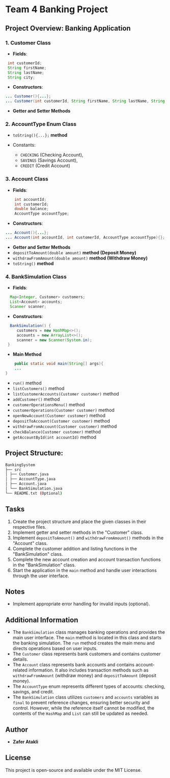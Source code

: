 # Team 4 Banking Project

## Project Overview: Banking Application

### 1. Customer Class
- **Fields**:
```java
 int customerId;
 String firstName;
 String lastName;
 String city;
```

- **Constructors**:
```java
... Customer(){...}; 
... Customer(int customerId, String firstName, String lastName, String city){...}; 
```
- **Getter and Setter Methods**

### 2. AccountType Enum Class
- `toString(){...};` **method**

- Constants:
  - `CHECKING` (Checking Account),
  - `SAVINGS` (Savings Account),
  - `CREDIT` (Credit Account)

### 3. Account Class
- **Fields**:
```java
    int accountId;
    int customerId;
    double balance;
    AccountType accountType;
```
- **Constructors**:
```java
... Account(){...};
... Account(int accountId, int customerId, AccountType accountType){};
```

- **Getter and Setter Methods**
- `depositToAmount(double amount)` **method (Deposit Money)**
- `withdrawFromAmount(double amount)` **method (Withdraw Money)**
- `toString()` **method**

### 4. BankSimulation Class
- **Fields**:
```java
  Map<Integer, Customer> customers;
  List<Account> accounts;
  Scanner scanner;
```
- **Constructors**:
```java
  BankSimulation() { 
     customers = new HashMap<>(); 
     accounts = new ArrayList<>(); 
     scanner = new Scanner(System.in); 
 }
```

- **Main Method**
```java 
    public static void main(String[] args){
    ...
}
```
- `run()` method
- `listCustomers()` method
- `listCustomerAccounts(Customer customer)` method
- `addCustomer()` method
- `customerOperationsMenu()` method
- `customerOperations(Customer customer)` method
- `openNewAccount(Customer customer)` method
- `depositToAccount(Customer customer)` method
- `withdrawFromAccount(Customer customer)` method
- `checkBalance(Customer customer)` method
- `getAccountById(int accountId)` method

## Project Structure:
```bash
BankingSystem
├── src
│ ├── Customer.java
│ ├── AccountType.java
│ ├── Account.java
│ └── BankSimulation.java
└── README.txt (Optional)
```

## Tasks
1. Create the project structure and place the given classes in their respective files.
2. Implement getter and setter methods in the "Customer" class.
3. Implement `depositToAmount()` and `withdrawFromAmount()` methods in the "Account" class.
4. Complete the customer addition and listing functions in the "BankSimulation" class.
5. Complete the new account creation and account transaction functions in the "BankSimulation" class.
6. Start the application in the `main` method and handle user interactions through the user interface.

## Notes
- Implement appropriate error handling for invalid inputs (optional).

## Additional Information
- The `BankSimulation` class manages banking operations and provides the main user interface. The `main` method is located in this class and starts the banking simulation. The `run` method creates the main menu and directs operations based on user inputs.
- The `Customer` class represents bank customers and contains customer details.
- The `Account` class represents bank accounts and contains account-related information. It also includes transaction methods such as `withdrawFromAmount` (withdraw money) and `depositToAmount` (deposit money).
- The `AccountType` enum represents different types of accounts: checking, savings, and credit.
- The `BankSimulation` class utilizes `customers` and `accounts` variables as `final` to prevent reference changes, ensuring better security and control. However, while the reference itself cannot be modified, the contents of the `HashMap` and `List` can still be updated as needed.

## Author
- **Zafer Atakli**

## License
This project is open-source and available under the MIT License.

